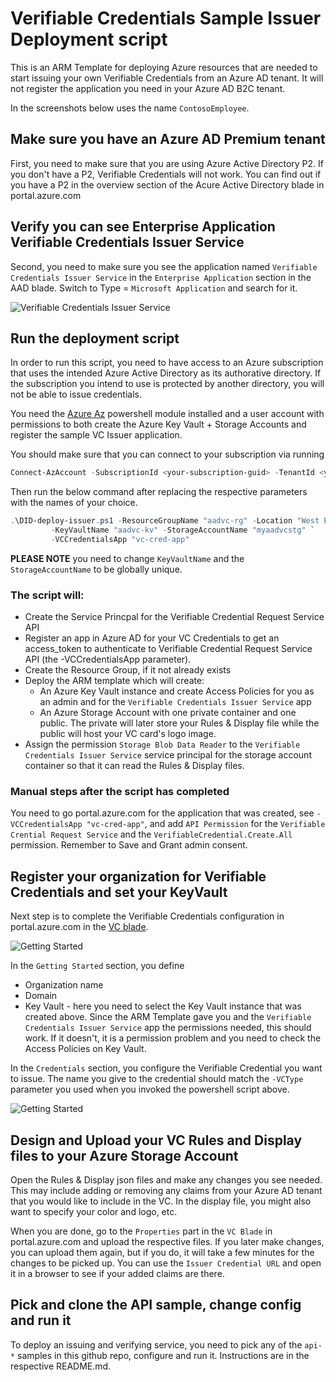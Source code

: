 # Verifiable Credentials Sample Issuer Deployment script

This is an ARM Template for deploying Azure resources that are needed to start issuing your own Verifiable Credentials from an Azure AD tenant. It will not register the application you need in your Azure AD B2C tenant.

In the screenshots below uses the name `ContosoEmployee`.  

## Make sure you have an Azure AD Premium tenant
First, you need to make sure that you are using Azure Active Directory P2. If you don't have a P2, Verifiable Credentials will not work. You can find out if you have a P2 in the overview section of the Acure Active Directory blade in portal.azure.com

## Verify you can see Enterprise Application Verifiable Credentials Issuer Service
Second, you need to make sure you see the application named `Verifiable Credentials Issuer Service` in the `Enterprise Application` section in the AAD blade. Switch to Type = `Microsoft Application` and search for it.
 
![Verifiable Credentials Issuer Service](https://github.com/ivybarley/OpenEduAnalytics/blob/main/docs/pics/admin-screenshot-search-apps.png)

## Run the deployment script
In order to run this script, you need to have access to an Azure subscription that uses the intended Azure Active Directory as its authorative directory. If the subscription you intend to use is protected by another directory, you will not be able to issue credentials.

You need the [Azure Az](https://docs.microsoft.com/en-us/powershell/azure/new-azureps-module-az?view=azps-5.6.0) powershell module installed and a user account with permissions to both create the Azure Key Vault + Storage Accounts and register the sample VC Issuer application.

You should make sure that you can connect to your subscription via running

```powershell
Connect-AzAccount -SubscriptionId <your-subscription-guid> -TenantId <your Azure AD tenant id>
```

Then run the below command after replacing the respective parameters with the names of your choice.

```powershell
.\DID-deploy-issuer.ps1 -ResourceGroupName "aadvc-rg" -Location "West Europe" `
         -KeyVaultName "aadvc-kv" -StorageAccountName "myaadvcstg" `
         -VCCredentialsApp "vc-cred-app"
```

**PLEASE NOTE** you need to change `KeyVaultName` and the `StorageAccountName` to be globally unique.

### The script will:
- Create the Service Princpal for the Verifiable Credential Request Service API
- Register an app in Azure AD for your VC Credentials to get an access_token to authenticate to Verifiable Credential Request Service API (the -VCCredentialsApp parameter). 
- Create the Resource Group, if it not already exists
- Deploy the ARM template which will create:
    - An Azure Key Vault instance and create Access Policies for you as an admin and for the `Verifiable Credentials Issuer Service` app
    - An Azure Storage Account with one private container and one public. The private will later store your Rules & Display file while the public will host your VC card's logo image.
- Assign the permission `Storage Blob Data Reader` to the `Verifiable Credentials Issuer Service` service principal for the storage account container so that it can read the Rules & Display files.

### Manual steps after the script has completed
You need to go portal.azure.com for the application that was created, see `-VCCredentialsApp "vc-cred-app"`, and add `API Permission` for the `Verifiable Crential Request Service` and the `VerifiableCredential.Create.All` permission. Remember to Save and Grant admin consent.  

## Register your organization for Verifiable Credentials and set your KeyVault

Next step is to complete the Verifiable Credentials configuration in portal.azure.com in the [VC blade](https://portal.azure.com/?Microsoft_AAD_DecentralizedIdentity=preview#blade/Microsoft_AAD_DecentralizedIdentity/InitialMenuBlade/cardsListBlade).

![Getting Started](https://github.com/ivybarley/OpenEduAnalytics/blob/main/docs/pics/admin-screenshot-vc-getting-started.png)

In the `Getting Started` section, you define
- Organization name
- Domain
- Key Vault - here you need to select the Key Vault instance that was created above. Since the ARM Template gave you and the `Verifiable Credentials Issuer Service` app the permissions needed, this should work. If it doesn't, it is a permission problem and you need to check the Access Policies on Key Vault.

In the `Credentials` section, you configure the Verifiable Credential you want to issue. The name you give to the credential should match the `-VCType` parameter you used when you invoked the powershell script above.

![Getting Started](https://github.com/ivybarley/OpenEduAnalytics/blob/main/docs/pics/admin-screenshot-create-credential.png)

## Design and Upload your VC Rules and Display files to your Azure Storage Account

Open the Rules & Display json files and make any changes you see needed. This may include adding or removing any claims from your Azure AD tenant that you would like to include in the VC. In the display file, you might also want to specify your color and logo, etc.

When you are done, go to the `Properties` part in the `VC Blade` in portal.azure.com and upload the respective files. If you later make changes, you can upload them again, but if you do, it will take a few minutes for the changes to be picked up. You can use the `Issuer Credential URL` and open it in a browser to see if your added claims are there.

## Pick and clone the API sample, change config and run it

To deploy an issuing and verifying service, you need to pick any of the `api-*` samples in this github repo, configure and run it. Instructions are in the respective README.md.
